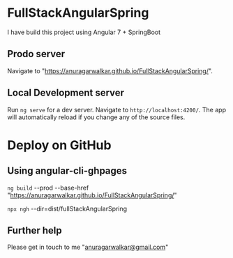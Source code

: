 # FullStackAngularSpring

I have build this project using Angular 7 + SpringBoot

## Prodo server

Navigate to "https://anuragarwalkar.github.io/FullStackAngularSpring/".


## Local Development server

Run `ng serve` for a dev server. Navigate to `http://localhost:4200/`. The app will automatically reload if you change any of the source files.

# Deploy on GitHub

## Using angular-cli-ghpages
`ng build` --prod --base-href "https://anuragarwalkar.github.io/FullStackAngularSpring/"

`npx ngh` --dir=dist/fullStackAngularSpring

## Further help

Please get in touch to me "anuragarwalkar@gmail.com"
